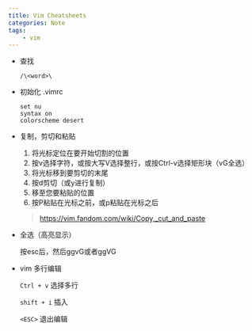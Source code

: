 ```yaml
---
title: Vim Cheatsheets
categories: Note
tags:
    - vim
---
```


- 查找

    ```vim
    /\<word>\
    ```

- 初始化 .vimrc

    ```vim
    set nu
    syntax on
    colorscheme desert
    ```

- 复制，剪切和粘贴

    1. 将光标定位在要开始切割的位置
    2. 按v选择字符，或按大写V选择整行，或按Ctrl-v选择矩形块（vG全选）
    3. 将光标移到要剪切的末尾
    4. 按d剪切（或y进行复制）
    5. 移至您要粘贴的位置
    6. 按P粘贴在光标之前，或p粘贴在光标之后

    > https://vim.fandom.com/wiki/Copy,_cut_and_paste

- 全选（高亮显示）

    按esc后，然后ggvG或者ggVG

- vim 多行编辑

    `Ctrl + v` 选择多行

    `shift + i` 插入
    
    `<ESC>` 退出编辑